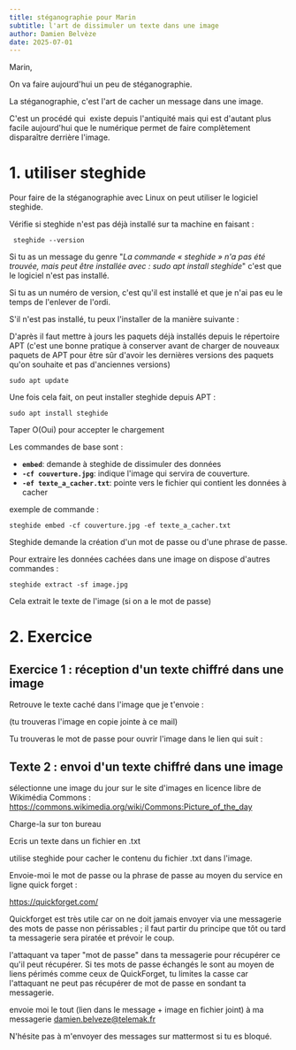 ```yaml
---
title: stéganographie pour Marin
subtitle: l'art de dissimuler un texte dans une image
author: Damien Belvèze
date: 2025-07-01
---
```



Marin,  

On va faire aujourd'hui un peu de stéganographie.  

La stéganographie, c'est l'art de cacher un message dans une image.  

C'est un procédé qui  existe depuis l'antiquité mais qui est d'autant plus facile aujourd'hui que le numérique permet de faire complètement disparaître derrière l'image.  

# 1. utiliser steghide

Pour faire de la stéganographie avec Linux on peut utiliser le logiciel steghide.  

Vérifie si steghide n'est pas déjà installé sur ta machine en faisant :  
```shell
 steghide --version  
```

  Si tu as un message du genre "*La commande « steghide » n'a pas été trouvée, mais peut être installée avec :  sudo apt install steghide*" c'est que le logiciel n'est pas installé.  

Si tu as un numéro de version, c'est qu'il est installé et que je n'ai pas eu le temps de l'enlever de l'ordi.  

S'il n'est pas installé, tu peux l'installer de la manière suivante :

D'après il faut mettre à jours les paquets déjà installés depuis le répertoire APT (c'est une bonne pratique à conserver avant de charger de nouveaux paquets de APT pour être sûr d'avoir les dernières versions des paquets qu'on souhaite et pas d'anciennes versions)

```shell
sudo apt update
```

Une fois cela fait, on peut installer steghide depuis APT : 

```shell
sudo apt install steghide
```
Taper O(Oui) pour accepter le chargement

Les commandes de base sont : 

- **`embed`**: demande à steghide de dissimuler des données
- **`-cf couverture.jpg`**: indique l'image qui servira de couverture.
- **`-ef texte_a_cacher.txt`**: pointe vers le fichier qui contient les données à cacher

exemple de commande : 

```shell
steghide embed -cf couverture.jpg -ef texte_a_cacher.txt
```

Steghide demande la création d'un mot de passe ou d'une phrase de passe. 

Pour extraire les données cachées dans une image on dispose d'autres commandes : 

```shell
steghide extract -sf image.jpg
```

Cela extrait le texte de l'image (si on a le mot de passe)

# 2. Exercice

## Exercice 1 : réception d'un texte chiffré dans une image

Retrouve le texte caché dans l'image que je t'envoie :

(tu trouveras l'image en copie jointe à ce mail)

Tu trouveras le mot de passe pour ouvrir l'image dans le lien qui suit : 

## Texte 2 : envoi d'un texte chiffré dans une image

sélectionne une image du jour sur le site d'images en licence libre de Wikimédia Commons : https://commons.wikimedia.org/wiki/Commons:Picture_of_the_day

Charge-la sur ton bureau

Ecris un texte dans un fichier en .txt

utilise steghide pour cacher le contenu du fichier .txt dans l'image. 

Envoie-moi le mot de passe ou la phrase de passe au moyen du service en ligne quick forget : 

https://quickforget.com/

Quickforget est très utile car on ne doit jamais envoyer via une messagerie des mots de passe non périssables ; il faut partir du principe que tôt ou tard ta messagerie sera piratée et prévoir le coup. 

l'attaquant va taper "mot de passe" dans ta messagerie pour récupérer ce qu'il peut récupérer. Si tes mots de passe échangés le sont au moyen de liens périmés comme ceux de QuickForget, tu limites la casse car l'attaquant ne peut pas récupérer de mot de passe en sondant ta messagerie. 

envoie moi le tout (lien dans le message + image en fichier joint) à ma messagerie damien.belveze@telemak.fr

N'hésite pas à m'envoyer des messages sur mattermost si tu es bloqué. 





